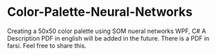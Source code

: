 # Color-Palette-Neural-Networks
Creating a 50x50 color palette using SOM nueral networks
WPF, C#
A Description PDF in english will be added in the future.
There is  a PDF in farsi.
Feel free to share this.

